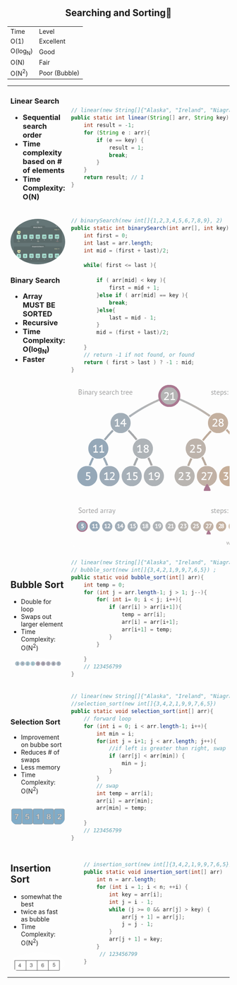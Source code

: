 <h2 align="center" id="searching">Searching and Sorting👀</h2>
<table align="center">
<tr>
    <td>
        Time
    </td>
    <td>
        Level
    </td>
</tr>
<tr>
    <td>
        O(1)
    </td>
    <td>
        Excellent
    </td>
</tr>
<tr>
    <td>
        O(log<sub>N</sub>)
    </td>
    <td>
        Good
    </td>
</tr>
<tr>
    <td>
        O(N)
    </td>
    <td>
        Fair
    </td>
</tr>
<tr>
    <td>
        O(N<sup>2</sup>)
    </td>
    <td>
        Poor (Bubble)
    </td>
</tr>
</table>

<table align="center">
<tr>
<td>
<h3>Linear Search

- Sequential search order
- Time complexity based on # of elements
- Time Complexity: O(N)</h3>
</td>
<td>

```java
// linear(new String[]{"Alaska", "Ireland", "Niagra Falls"}, "Ireland")
public static int linear(String[] arr, String key){
    int result = -1;
    for (String e : arr){
        if (e == key) {
            result = 1;
            break;
        }
    }
    return result; // 1
}
```

</td>
</tr>
<tr>
<td>
<img style="border-radius:80%; filter:grayscale(.6); opacity: .7;" src="./images/sequential-search.gif"/>



<h3>Binary Search

- Array MUST BE SORTED
- Recursive
- Time Complexity: O(log<sub>N</sub>)
- Faster</h3>
</td>
<td>

```java
// binarySearch(new int[]{1,2,3,4,5,6,7,8,9}, 2) 
public static int binarySearch(int arr[], int key){  
    int first = 0;
    int last = arr.length;
    int mid = (first + last)/2;  

    while( first <= last ){  

        if ( arr[mid] < key ){  
            first = mid + 1;     
        }else if ( arr[mid] == key ){  
            break;  
        }else{  
            last = mid - 1;  
        }  
        mid = (first + last)/2; 

    }  
    // return -1 if not found, or found
    return ( first > last ) ? -1 : mid;
}
```
</td>
<tr>
<td>
</td>
<td>
<img style="border-radius:2vw; filter:grayscale(.6); opacity: .7;" src="./images/binary-search.gif">
</td>
</tr>


<tr>
<td>
<h2>Bubble Sort</h2>

- Double for loop
- Swaps out larger element
- Time Complexity: O(N<sup>2</sup>)
<img style="border-radius:80%; filter:grayscale(.6); opacity: .7" src="./images/bubble-sort.gif"/>
</td>
<td>

```java
// linear(new String[]{"Alaska", "Ireland", "Niagra Falls"}, "Ireland")
// bubble_sort(new int[]{3,4,2,1,9,9,7,6,5}) ;
public static void bubble_sort(int[] arr){
    int temp = 0;
    for (int j = arr.length-1; j > 1; j--){
        for( int i= 0; i < j; i++){
            if (arr[i] > arr[i+1]){
                temp = arr[i];
                arr[i] = arr[i+1];
                arr[i+1] = temp;
            }
        }

    }
    // 123456799
}
```

</td>
</tr>

<tr>
<td>
<h3>Selection Sort</h2>

- Improvement on bubbe sort
- Reduces # of swaps
- Less memory
- Time Complexity: O(N<sup>2</sup>)
<img style="border-radius:2vw; filter:grayscale(.6); opacity: .7" src="./images/selection-sort.gif/">
</td>
<td>

```java
// linear(new String[]{"Alaska", "Ireland", "Niagra Falls"}, "Ireland")
//selection_sort(new int[]{3,4,2,1,9,9,7,6,5}) 
public static void selection_sort(int[] arr){
    // forward loop
    for (int i = 0; i < arr.length-1; i++){
        int min = i;
        for(int j = i+1; j < arr.length; j++){
            //if left is greater than right, swap
            if (arr[j] < arr[min]) {
                min = j;
            }
        }
        // swap
        int temp = arr[i];
        arr[i] = arr[min];
        arr[min] = temp;
        
    }
    // 123456799
}
```
</td>
</tr>

<tr>
<td>
<h2>Insertion Sort</h2>

- somewhat the best
- twice as fast as bubble
- Time Complexity: O(N<sup>2</sup>)
<img style="border-radius:80%; filter:grayscale(.6); opacity: .7" src="./images/insertion-sort.gif">
</td>
<td>

```java
    // insertion_sort(new int[]{3,4,2,1,9,9,7,6,5})
    public static void insertion_sort(int[] arr)    {
        int n = arr.length;
        for (int i = 1; i < n; ++i) {
            int key = arr[i];
            int j = i - 1;
            while (j >= 0 && arr[j] > key) {
                arr[j + 1] = arr[j];
                j = j - 1;
            }
            arr[j + 1] = key;
        }
         // 123456799
    }
```
</td>
</tr>
</table>

